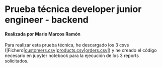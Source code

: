 # Prueba técnica developer junior engineer - backend
#### Realizada por Mario Marcos Ramón

Para realizar esta prueba técnica, he descargado los 3 csvs (|Fichero|[customers.csv](customers.csv)|[products.csv](products.csv)|[orders.csv](orders.csv)|) y he creado el código necesario en jupyter notebook para la ejecución de los 3 reports solicitados.
